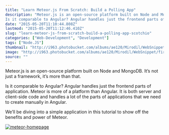 ```yaml
---
title: "Learn Meteor.js From Scratch: Build a Polling App"
description: "Meteor.js is an open-source platform built on Node and MongoDB. It’s not just a framework, it’s more than that.
Is it comparable to Angular? Angular handles just the frontend parts of application. Meteor is more of a platform than Angular. It is both server and client-side code and handles a lot of the parts of applications that we need to create manually in Angular."
date: "2015-05-20T11:10:44.808Z"
lastmod: "2015-05-20T11:12:46.410Z"
slug: "learn-meteor-js-from-scratch-build-a-polling-app-scotchio"
categories: ["Web-Development", "Development"]
tags: ["Node.JS"]
thumbnail: "http://i963.photobucket.com/albums/ae120/Mirodil/WebSnippet/first-meteorjs-application1.png"
image: "http://i963.photobucket.com/albums/ae120/Mirodil/WebSnippet/first-meteorjs-application1.png"
source: ""
---
```



Meteor.js is an open-source platform built on Node and MongoDB. It’s not just a framework, it’s more than that.

Is it comparable to Angular? Angular handles just the frontend parts of application. Meteor is more of a platform than Angular. It is both server and client-side code and handles a lot of the parts of applications that we need to create manually in Angular.

We’ll be diving into a simple application in this tutorial to show off the benefits and power of Meteor.

[![meteor-homepage](http://i963.photobucket.com/albums/ae120/Mirodil/WebSnippet/meteor-homepage-959x5001.jpeg)](https://cask.scotch.io/2015/04/meteor-homepage.jpeg)